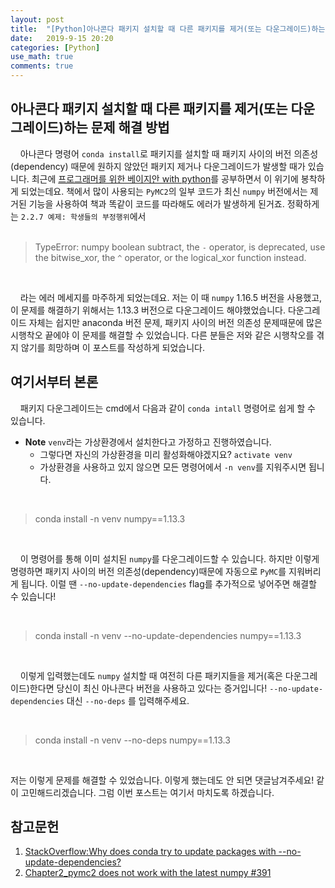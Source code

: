 ```yaml
---
layout: post
title:  "[Python]아나콘다 패키지 설치할 때 다른 패키지를 제거(또는 다운그레이드)하는 문제 해결 방법"
date:   2019-9-15 20:20
categories: [Python]
use_math: true
comments: true
---
```



## 아나콘다 패키지 설치할 때 다른 패키지를 제거(또는 다운그레이드)하는 문제 해결 방법
&nbsp;&nbsp;&nbsp; 아나콘다 명령어 `conda install`로 패키지를 설치할 때 패키지 사이의 버전 의존성(dependency) 때문에 원하지 않았던 패키지 제거나 다운그레이드가 발생할 때가 있습니다. 최근에 [프로그래머를 위한 베이지안 with python](http://www.yes24.com/Product/Goods/57237963?scode=032&OzSrank=1)를 공부하면서 이 위기에 봉착하게 되었는데요. 책에서 많이 사용되는 `PyMC2`의 일부 코드가 최신 `numpy` 버전에서는 제거된 기능을 사용하여 책과 똑같이 코드를 따라해도 에러가 발생하게 된거죠. 정확하게는 `2.2.7 예제: 학생들의 부정행위`에서<br/>
<br/>

> TypeError: numpy boolean subtract, the `-` operator, is deprecated, use the bitwise_xor, the `^` operator, or the logical_xor function instead.

<br/>

&nbsp;&nbsp;&nbsp; 라는 에러 메세지를 마주하게 되었는데요. 저는  이 때 `numpy` 1.16.5 버전을 사용했고, 이 문제를 해결하기 위해서는 1.13.3 버전으로 다운그레이드 해야했었습니다. 다운그레이드 자체는 쉽지만 anaconda 버전 문제, 패키지 사이의 버전 의존성 문제때문에 많은 시행착오 끝에야 이 문제를 해결할 수 있었습니다. 다른 분들은 저와 같은 시행착오를 겪지 않기를 희망하며 이 포스트를 작성하게 되었습니다.<br/>

## 여기서부터 본론
&nbsp;&nbsp;&nbsp; 패키지 다운그레이드는 cmd에서 다음과 같이 `conda intall` 명령어로 쉽게 할 수 있습니다.
- **Note** `venv`라는 가상환경에서 설치한다고 가정하고 진행하였습니다.
    - 그렇다면 자신의 가상환경을 미리 활성화해야겠지요? `activate venv`
    - 가상환경을 사용하고 있지 않으면 모든 명령어에서 `-n venv`를 지워주시면 됩니다.

<br/>

> conda install -n venv numpy==1.13.3

<br/>

&nbsp;&nbsp;&nbsp; 이 명령어를 통해 이미 설치된 `numpy`를 다운그레이드할 수 있습니다. 하지만 이렇게 명령하면 패키지 사이의 버전 의존성(dependency)때문에 자동으로 `PyMC`를 지워버리게 됩니다. 이럴 땐 `--no-update-dependencies` flag를 추가적으로 넣어주면 해결할 수 있습니다!

<br/>

> conda install -n venv --no-update-dependencies numpy==1.13.3

<br/>

&nbsp;&nbsp;&nbsp; 이렇게 입력했는데도 `numpy` 설치할 때 여전히 다른 패키지들을 제거(혹은 다운그레이드)한다면 당신이 최신 아나콘다 버전을 사용하고 있다는 증거입니다! `--no-update-dependencies` 대신 `--no-deps` 를 입력해주세요.

<br/>

> conda install -n venv --no-deps numpy==1.13.3

<br/>

저는 이렇게 문제를 해결할 수 있었습니다. 이렇게 했는데도 안 되면 댓글남겨주세요! 같이 고민해드리겠습니다. 그럼 이번 포스트는 여기서 마치도록 하겠습니다.

## 참고문헌
1. [StackOverflow:Why does conda try to update packages with --no-update-dependencies?](https://stackoverflow.com/questions/36195836/why-does-conda-try-to-update-packages-with-no-update-dependencies/56661775#56661775)
2. [Chapter2_pymc2 does not work with the latest numpy #391
](https://github.com/CamDavidsonPilon/Probabilistic-Programming-and-Bayesian-Methods-for-Hackers/issues/391)
